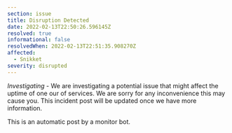 ```yaml
---
section: issue
title: Disruption Detected
date: 2022-02-13T22:50:26.596145Z
resolved: true
informational: false
resolvedWhen: 2022-02-13T22:51:35.908270Z
affected:
  - Snikket
severity: disrupted
---
```

*Investigating* - We are investigating a potential issue that might affect the uptime of one our of services. We are sorry for any inconvenience this may cause you. This incident post will be updated once we have more information.

This is an automatic post by a monitor bot.
        